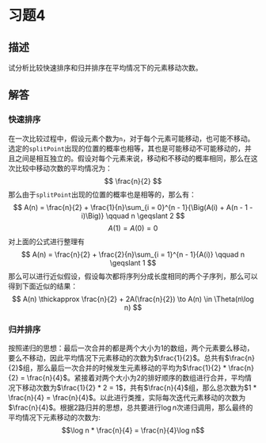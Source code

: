 # 习题4

## 描述
试分析比较快速排序和归并排序在平均情况下的元素移动次数。

## 解答
### 快速排序
在一次比较过程中，假设元素个数为`n`，对于每个元素可能移动，也可能不移动。选定的`splitPoint`出现的位置的概率也相等，其也是可能移动不可能移动的，并且之间是相互独立的。假设对每个元素来说，移动和不移动的概率相同，那么在这次比较中移动次数的平均情况为：
$$ \frac{n}{2} $$
那么由于`splitPoint`出现的位置的概率也是相等的，那么有：
$$ A(n) = \frac{n}{2} + \frac{1}{n}\sum_{i = 0}^{n - 1}{\Big(A(i) + A(n - 1 - i)\Big)} \qquad n \geqslant 2 $$
$$ A(1) = A(0) = 0 $$
对上面的公式进行整理有
$$ A(n) = \frac{n}{2} + \frac{2}{n}\sum_{i = 1}^{n - 1}{A(i)} \qquad n \geqslant 1 $$
那么可以进行近似假设，假设每次都将序列分成长度相同的两个子序列，那么可以得到下面近似的结果：
$$ A(n) \thickapprox \frac{n}{2} + 2A(\frac{n}{2}) \to A(n) \in \Theta(n\log n) $$

### 归并排序
按照递归的思想：最后一次合并的都是两个大小为1的数组，两个元素要么移动，要么不移动，因此平均情况下元素移动的次数为$\frac{1}{2}$。总共有$\frac{n}{2}$组，那么最后一次合并的时候发生元素移动的平均为$\frac{1}{2} * \frac{n}{2} = \frac{n}{4}$。紧接着对两个大小为2的排好顺序的数组进行合并，平均情况下移动次数为$\frac{1}{2} * 2 = 1$，共有$\frac{n}{4}$组，那么总次数为$1 * \frac{n}{4} = \frac{n}{4}$。以此进行类推，实际每次迭代元素移动的次数为$\frac{n}{4}$。根据2路归并的思想，总共要进行$\log n$次递归调用，那么最终的平均情况下元素移动的次数为:
$$\log n * \frac{n}{4} = \frac{n}{4}\log n$$

